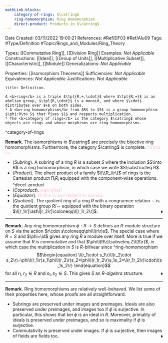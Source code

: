 ```yaml
---
mathLink-blocks:
    category-of-rings: $\catring$
    ring-homomorphism: Ring Homomorphism
    direct-product: Products in $\catring$
---
```


<div class="topSpace"></div>

Date Created: 03/11/2022 19:00:21
References: #Ref/DF03 #Ref/Alu09
Tags: #Type/Definition #Topic/Rings_and_Modules/Ring_Theory

Types: [[Commutative Ring]], [[Division Ring]]
Examples: <i>Not Applicable</i>
Constructions: [[Ideal]], [[Group of Units]], [[Multiplicative Subset]], [[Characteristic]], [[Module]]
Generalizations: <i>Not Applicable</i>

Properties: [[Isomorphism Theorems]]
Sufficiencies: <i>Not Applicable</i>
Equivalences: <i>Not Applicable</i>
Justifications: <i>Not Applicable</i>

``` ad-Definition
title: Definition.

A <b>ring</b> is a triple $\tpl{R,+,\cdot}$ where $\tpl{R,+}$ is an abelian group, $\tpl{R,\cdot}$ is a monoid, and where $\cdot$ distributes over $+$ on both sides.
* A <b>ring homomorphism</b> from $R$ to $S$ is a group homomorphism $\phi:R\to S$ that fixes $1$ and respects multiplication.
* The <b>category of rings</b> is the category $\catring$ whose objects are rings and whose morphisms are ring homomorphisms.

```
^category-of-rings

<b>Remark.</b> The isomorphisms in $\catring$ are precisely the bijective ring homomorphisms. Furthermore, the category $\catring$ is complete. <span style="color:pink"> fill this in</span>.
* (<i>Subring</i>). A subring of a ring $R$ is a subset $S$ where the inclusion $S\into R$ is a ring homomorphism, in which case we write $S\substructeq R$.
* (<i>Product</i>). The <i>direct</i> product of a family $\l\{R_i\r\}$ of rings is the Cartesian product $\prod_iR_i$ equipped with the component-wise operations. ^direct-product
* (<i>Coproduct</i>). <span style="color:pink">wait what?</span>
* (<i>Equalizer</i>). <span style="color:pink">fill this in and relate it to kernels.</span>
* (<i>Quotient</i>). The quotient ring of a ring $R$ with a congruence relation $\sim$ is the quotient group $R/\!\sim$ equipped with the binary operation $\l[r_1\r]\ast\l[r_2\r]\coloneqq\l[r_1r_2\r]$.<span style="float:right;">$\blacklozenge$</span>

---

<b>Remark.</b> Any ring homomorphism $\phi:R\to S$ defines an $R$-module structure on $S$ via the action $r\cdot s\coloneqq\phi\l(r\r)s$. The special case where $R=S$ and $\phi=\id$ gives any ring $R$ a module over itself. More is true if we assume that $R$ is commutative and that $\phi\l(R\r)\subseteq Z\l(S\r)$, in which case the multiplication in $S$ is $R$-bilinear since
^ring-homomorphism
$$\begin{equation}
    \l(r_1\cdot s_1\r)\l(r_2\cdot s_2\r)=\phi\l(r_1\r)s_1\phi\l(r_2\r)s_2=\phi\l(r_1r_2\r)s_1s_2=\l(r_1r_2\r)\cdot\l(s_1s_2\r)
\end{equation}$$
for all $r_1,r_2\in R$ and $s_1,s_2\in S$. This gives $S$ an <i>$R$-algebra</i> structure.<span style="float:right;">$\blacklozenge$</span>

---

<b>Remark.</b> Ring homomorphisms are relatively well-behaved. We list some of their properties here, whose proofs are all straightforward.
* Subrings are preserved under images and preimages. Ideals are also preserved under preimages, and images too if $\phi$ is surjective. In particular, this shows that $\ker\phi$ is an ideal in $R$. Moreover, primality of ideals is preserved under preimages, and so is maximality if $\phi$ is surjective.
* Commutativity is preserved under images. If $\phi$ is surjective, then images of fields are fields too.<span style="float:right;">$\blacklozenge$</span>
